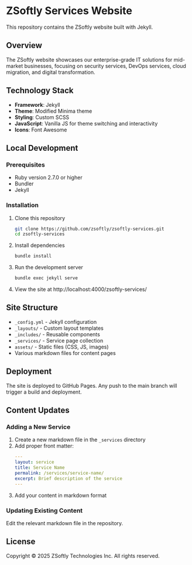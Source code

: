 # ZSoftly Services Website

This repository contains the ZSoftly website built with Jekyll.

## Overview

The ZSoftly website showcases our enterprise-grade IT solutions for mid-market businesses, focusing on security services, DevOps services, cloud migration, and digital transformation.

## Technology Stack

- **Framework**: Jekyll
- **Theme**: Modified Minima theme
- **Styling**: Custom SCSS
- **JavaScript**: Vanilla JS for theme switching and interactivity
- **Icons**: Font Awesome

## Local Development

### Prerequisites

- Ruby version 2.7.0 or higher
- Bundler
- Jekyll

### Installation

1. Clone this repository
   ```bash
   git clone https://github.com/zsoftly/zsoftly-services.git
   cd zsoftly-services
   ```

2. Install dependencies
   ```bash
   bundle install
   ```

3. Run the development server
   ```bash
   bundle exec jekyll serve
   ```

4. View the site at http://localhost:4000/zsoftly-services/

## Site Structure

- `_config.yml` - Jekyll configuration
- `_layouts/` - Custom layout templates
- `_includes/` - Reusable components
- `_services/` - Service page collection
- `assets/` - Static files (CSS, JS, images)
- Various markdown files for content pages

## Deployment

The site is deployed to GitHub Pages. Any push to the main branch will trigger a build and deployment.

## Content Updates

### Adding a New Service

1. Create a new markdown file in the `_services` directory
2. Add proper front matter:
   ```yaml
   ---
   layout: service
   title: Service Name
   permalink: /services/service-name/
   excerpt: Brief description of the service
   ---
   ```
3. Add your content in markdown format

### Updating Existing Content

Edit the relevant markdown file in the repository.

## License

Copyright © 2025 ZSoftly Technologies Inc. All rights reserved.